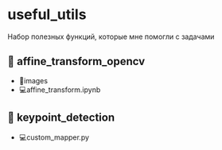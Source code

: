 # useful_utils
Набор полезных функций, которые мне помогли с задачами

## 📂 affine_transform_opencv  
- 📁images
- 💻affine_transform.ipynb  

## 📂 keypoint_detection
- 💻custom_mapper.py
